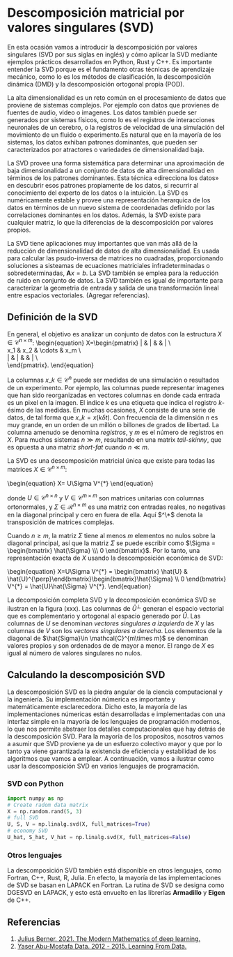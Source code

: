 # Descomposición matricial por valores singulares (SVD)

En esta ocasión vamos a introducir la descomposición por valores singulares (SVD por sus siglas en inglés) y cómo aplicar la SVD mediante ejemplos prácticos desarrollados en Python, Rust y C++. Es importante entender la SVD porque es el fundamento otras técnicas de aprendizaje mecánico, como lo es los métodos de clasificación, la descomposición dinámica (DMD) y la descomposición ortogonal propia (POD).

La alta dimensionalidad es un reto común en el procesamiento de datos que proviene de sistemas complejos. Por ejemplo con datos que provienes de fuentes de audio, video o imagenes. Los datos también puede ser generados por sistemas físicos, como lo es el registros de interacciones neuronales de un cerebro, o la registros de velocidad de una simulación del movimiento de un fluido o  experimento.Es natural que en la mayoría de los sistemas, los datos exhiban patrones dominantes, que pueden ser caracterizados por atractores o variedades de dimensionalidad baja. 

La SVD provee una forma sistemática para determinar una aproximación de baja dimensionalidad a un conjunto de datos de alta dimensionalidad en términos de los patrones dominantes. Esta técnica «direcciona los datos» en descubrir esos patrones propiamente de los datos, si recurrir al conocimiento del experto de los datos o la intuición. La SVD es numéricamente estable y provee una representación herarquica de los datos en términos de un nuevo sistema de coordenadas definido por las correlaciones dominantes en los datos. Además, la SVD existe para cualquier matriz, lo que la diferencias de la descomposición por valores propios. 

La SVD tiene aplicaciones muy importantes que van más allá de la reducción de dimensionalidad de datos de alta dimensionalidad. Es usada para calcular las psudo-inversa de matrices no cuadradas, 
proporcionando soluciones a sisteamas de ecuaciones matriciales infradeterminadas o sobredeterminadas, $\pmb{A}x=b$. La SVD también se emplea para la reducción de ruido en conjunto de datos. La SVD también es igual de importante para caracterizar la geometria de entrada y salida de una transformación lineal entre espacios vectoriales. (Agregar referencias).

## Definición de la SVD
En general, el objetivo es analizar un conjunto de datos con la estructura $X\in \mathcal{C}^{n\times m}$:
\begin{equation}
X=\begin{pmatrix}
| & | &  & | \\\
x\_1 & x\_2 & \cdots & x\_m \\\
| & | &  & | \\\
\end{pmatrix}.
\end{equation}

La columnas $x\_k\in \mathcal{C}^{n}$ puede ser medidas de una simulación o resultados de un experimento. Por ejemplo, las columnas puede representar imagenes que han sido reorganizadas en vectores columnas en donde cada entrada es un pixel en la imagen. El indice $k$ es una etiqueta que indica el registro $k$-ésimo de las medidas. En muchas ocasiones, $X$ consiste de una serie de datos, de tal forma que $x\_k =x(k\delta t)$. Con frecuencia de la dimensión $n$ es muy grande, en un orden de un millón o billones de grados de libertad. La columna amenudo se denomina _registros_, y $m$ es el número de registros en $X$. Para muchos sistemas $n\gg m$, resultando en una matrix _tall-skinny_, que es opuesta a una matriz _short-fat_ cuando $n\ll m$.

La SVD es una descomposición matricial única que existe para todas las matrices $X\in \mathcal{C}^{n\times m}$:

\begin{equation}
X= U\Sigma V^{*}
\end{equation}

donde $U\in \mathcal{C}^{n\times n}$ y $V\in \mathcal{C}^{m\times m}$ son matrices unitarias con columnas ortonormales, y $\Sigma \in \mathcal{R}^{n\times m}$ es una matriz con entradas reales, no negativas en la diagonal principal y cero en fuera de ella. Aquí $^\*$ denota la transposición de matrices complejas.

Cuando $n\geq m$, la matriz $\Sigma$ tiene al menos $m$ elementos no nulos sobre la diagonal principal, así que la matriz $\Sigma$ se puede escribir como $\Sigma = \begin{bmatrix} \hat{\Sigma} \\\ 0 \end{bmatrix}$. Por lo tanto, una representación exacta de $X$ usando la descomposición económica de SVD:

\begin{equation}
X=U\Sigma V^{\*} = \begin{bmatrix} \hat{U} & \hat{U}^{\perp}\end{bmatrix}\begin{bmatrix}\hat{\Sigma} \\\ 0 \end{bmatrix} V^{\*} = \hat{U}\hat{\Sigma} V^{\*}.
\end{equation}

La decomposición completa SVD y la decomposición económica SVD se ilustran en la figura (xxx). Las columnas de $\hat{U}^{\perp}$ generan el espacio vectorial que es complementario y ortogonal al espacio generado por $\hat{U}$. Las columnas de $U$ se denominan _vectores singulares a izquierda_ de $X$ y las columnas de $V$ son los _vectores singulares a derecha_. Los elementos de la diagonal de $\hat{Sigma}\in \mathcal{C}^{m\times m}$ se denominan valores propios y son ordenados de de mayor a menor. El rango de $X$ es igual al número de valores singulares no nulos.

## Calculando la descomposición SVD

La descomposición SVD es la piedra angular de la ciencia computacional y la ingeniería. Su implementación númerica es importante y matemáticamente esclarecedora. Dicho esto, la mayoría de las implementaciones númericas están desarrolladas e implementadas con una interfaz simple en la mayoría de los lenguajes de programación modernos, lo que nos permite abstraer los detalles computacionales que hay detrás de la descomposición SVD. Para la mayoría de los propositos, nosotros vamos a asumir que SVD proviene ya de un esfuerzo colectivo mayor y que por lo tanto ya viene garantizada la existencia de eficiencia y estabilidad de los algoritmos que vamos a emplear. A continuación, vamos a ilustrar como usar la descomposición SVD en varios lenguajes de programación.

### SVD con Python

```python
import numpy as np
# Create radom data matrix
X = np.random.rand(5, 3)
# full SVD
U, S, V = np.linalg.svd(X, full_matrices=True)
# economy SVD
U_hat, S_hat, V_hat = np.linalg.svd(X, full_matrices=False)
```

### Otros lenguajes
La descomposición SVD también está disponible en otros lenguajes, como Fortran, C++, Rust, R, Julia. En efecto, la mayoría de las implementaciones de SVD se basan en LAPACK en Fortran. La rutina de SVD se designa como DGESVD en LAPACK, y esto está envuelto en las librerías **Armadillo** y **Eigen** de C++.






## Referencias

1. [Julius Berner. 2021. The Modern Mathematics of deep learning.](https://deepai.org/publication/the-modern-mathematics-of-deep-learning)
2. [Yaser Abu-Mostafa Data. 2012 - 2015. Learning From Data.](https://work.caltech.edu/telecourse)


